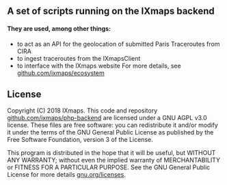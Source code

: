## A set of scripts running on the IXmaps backend

#### They are used, among other things:
- to act as an API for the geolocation of submitted Paris Traceroutes from CIRA
- to ingest traceroutes from the IXmapsClient
- to interface with the IXmaps website
For more details, see [github.com/ixmaps/ecosystem](https://github.com/ixmaps/ecosystem)

## License
Copyright (C) 2018 IXmaps. 
This code and repository [github.com/ixmaps/php-backend](https://github.com/ixmaps/php-backend) are licensed under a GNU AGPL v3.0 license. These files are free software: you can redistribute it and/or modify it under the terms of the GNU General Public License as published by the Free Software Foundation, version 3 of the License.

This program is distributed in the hope that it will be useful, but WITHOUT ANY WARRANTY; without even the implied warranty of MERCHANTABILITY or FITNESS FOR A PARTICULAR PURPOSE. See the GNU General Public License for more details [gnu.org/licenses](https://gnu.org/licenses/agpl.html).
